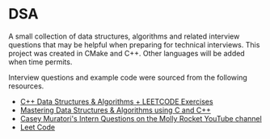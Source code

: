 # DSA
A small collection of data structures, algorithms and related interview questions that may be helpful when preparing for technical interviews. This project was created in CMake and C++. Other languages will be added when time permits.

Interview questions and example code were sourced from the following resources.
 - [C++ Data Structures & Algorithms + LEETCODE Exercises](https://www.udemy.com/course-dashboard-redirect/?course_id=4453612)
 - [Mastering Data Structures & Algorithms using C and C++](https://www.udemy.com/course/datastructurescncpp/learn/lecture/13190664?start=765#reviews)
 - [Casey Muratori's Intern Questions on the Molly Rocket YouTube channel](https://www.youtube.com/@MollyRocket/videos)
 - [Leet Code](https://leetcode.com/)
